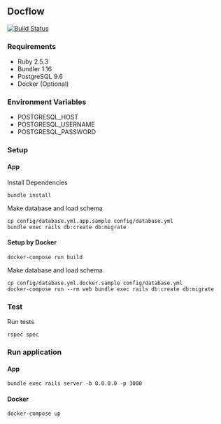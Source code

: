 ## Docflow

[![Build Status](https://travis-ci.org/flaviovisetti/docflow.svg?branch=master)](https://travis-ci.org/flaviovisetti/docflow)

### Requirements

- Ruby 2.5.3
- Bundler 1.16
- PostgreSQL 9.6
- Docker (Optional)

### Environment Variables

- POSTGRESQL_HOST
- POSTGRESQL_USERNAME
- POSTGRESQL_PASSWORD

### Setup

#### App

Install Dependencies

```
bundle install
```

Make database and load schema

```
cp config/database.yml.app.sample config/database.yml
bundle exec rails db:create db:migrate
```

#### Setup by Docker

```
docker-compose run build
```

Make database and load schema

```
cp config/database.yml.docker.sample config/database.yml
docker-compose run --rm web bundle exec rails db:create db:migrate
```

### Test

Run tests

```
rspec spec
```

### Run application

#### App

```
bundle exec rails server -b 0.0.0.0 -p 3000
```

#### Docker

```
docker-compose up
```
